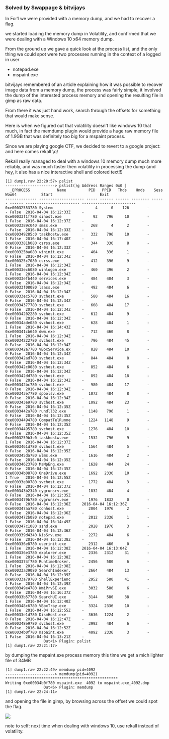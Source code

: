 ### Solved by Swappage & bitvijays

In For1 we were provided with a memory dump, and we had to recover a flag.

we started loading the memory dump in Volatility, and confirmed that we were dealing with a Windows 10 x64 memory dump.

From the ground up we gave a quick look at the process list, and the only thing we could spot were two processes running in the context of a logged in user
- notepad.exe
- mspaint.exe

bitvijays remembered of an article explaining how it was possible to recover image data from a memory dump, the process was fairly simple, it involved the dump of the interested process memory and opening the resulting file in gimp as raw data.

From there it was just hand work, search through the offsets for something that would make sense.

Here is when we figured out that volatility doesn't like windows 10 that much, in fact the memdump plugin would provide a huge raw memory file of 1.9GB that was definitely too big for a mspaint process.

Since we are playing google CTF, we decided to revert to a google project: and here comes rekall \o/

Rekall really managed to deal with a windows 10 memory dump much more reliably, and was much faster then volatility in processing the dump (and hey, it also has a nice interactive shell and colored text!!)

    [1] dump1.raw 22:20:57> pslist
    ----------------------> pslist()g Address Ranges 0x0 |
      _EPROCESS            Name          PID   PPID   Thds    Hnds    Sess  Wow64           Start                     Exit          
    -------------- -------------------- ----- ------ ------ -------- ------ ------ ------------------------ ------------------------
    0xe00032553780 System                   4      0    126        -      - False  2016-04-04 16:12:33Z     -                       
    0xe00033f1f780 sihost.exe              92    796     10        -      1 False  2016-04-04 16:12:37Z     -                       
    0xe0003389c040 smss.exe               268      4      2        -      - False  2016-04-04 16:12:33Z     -                       
    0xe000349285c0 taskhostw.exe          332    796     10        -      1 False  2016-04-04 16:17:40Z     -                       
    0xe0003381b080 csrss.exe              344    336      8        -      0 False  2016-04-04 16:12:33Z     -                       
    0xe000325ba080 wininit.exe            404    336      1        -      0 False  2016-04-04 16:12:34Z     -                       
    0xe000325c7080 csrss.exe              412    396      9        -      1 False  2016-04-04 16:12:34Z     -                       
    0xe00033ec6080 winlogon.exe           460    396      2        -      1 False  2016-04-04 16:12:34Z     -                       
    0xe00033efb440 services.exe           484    404      3        -      0 False  2016-04-04 16:12:34Z     -                       
    0xe00033f08080 lsass.exe              492    404      6        -      0 False  2016-04-04 16:12:34Z     -                       
    0xe00033ec5780 svchost.exe            580    484     16        -      0 False  2016-04-04 16:12:34Z     -                       
    0xe00034377780 svchost.exe            608    484     17        -      0 False  2016-04-04 16:12:34Z     -                       
    0xe00034202280 svchost.exe            612    484      9        -      0 False  2016-04-04 16:12:34Z     -                       
    0xe00034ade080 svchost.exe            628    484      1        -      1 False  2016-04-04 16:14:43Z     -                       
    0xe000341cb640 dwm.exe                712    460      8        -      1 False  2016-04-04 16:12:34Z     -                       
    0xe00034222780 svchost.exe            796    484     45        -      0 False  2016-04-04 16:12:34Z     -                       
    0xe000342a7780 VBoxService.ex         828    484     10        -      0 False  2016-04-04 16:12:34Z     -                       
    0xe000342ad780 svchost.exe            844    484      8        -      0 False  2016-04-04 16:12:34Z     -                       
    0xe000342c0080 svchost.exe            852    484      6        -      0 False  2016-04-04 16:12:34Z     -                       
    0xe000342dd780 svchost.exe            892    484     18        -      0 False  2016-04-04 16:12:34Z     -                       
    0xe000342bc780 svchost.exe            980    484     17        -      0 False  2016-04-04 16:12:34Z     -                       
    0xe000343e7780 spoolsv.exe           1072    484      8        -      0 False  2016-04-04 16:12:34Z     -                       
    0xe000343e9780 svchost.exe           1092    484     23        -      0 False  2016-04-04 16:12:35Z     -                       
    0xe0003442a780 rundll32.exe          1148    796      1        -      0 False  2016-04-04 16:12:35Z     -                       
    0xe00034494780 CompatTelRunne        1224   1148      9        -      0 False  2016-04-04 16:12:35Z     -                       
    0xe00034495780 svchost.exe           1276    484     10        -      0 False  2016-04-04 16:12:35Z     -                       
    0xe0003259b3c0 taskhostw.exe         1532    796      9        -      1 False  2016-04-04 16:12:37Z     -                       
    0xe0003461d780 svchost.exe           1564    484      5        -      0 False  2016-04-04 16:12:35Z     -                       
    0xe000345da780 wlms.exe              1616    484      2        -      0 False  2016-04-04 16:12:35Z     -                       
    0xe00034623780 MsMpEng.exe           1628    484     24        -      0 False  2016-04-04 16:12:35Z     -                       
    0xe00034b08780 OneDrive.exe          1692   2336     10        -      1 True   2016-04-04 16:12:55Z     -                       
    0xe00033e00780 svchost.exe           1772    484      3        -      0 False  2016-04-04 16:12:37Z     -                       
    0xe000343b2340 cygrunsrv.exe         1832    484      4        -      0 False  2016-04-04 16:12:35Z     -                       
    0xe0003479b780 cygrunsrv.exe         1976   1832      0        -      0 False  2016-04-04 16:12:36Z     2016-04-04 16:12:36Z    
    0xe000347aa780 conhost.exe           2004   1976      2        -      0 False  2016-04-04 16:12:36Z     -                       
    0xe0003472b080 notepad.exe           2012   2336      1        -      1 False  2016-04-04 16:14:49Z     -                       
    0xe000347c1080 sshd.exe              2028   1976      3        -      0 False  2016-04-04 16:12:36Z     -                       
    0xe000339d4340 NisSrv.exe            2272    484      6        -      0 False  2016-04-04 16:12:38Z     -                       
    0xe000336e8780 userinit.exe          2312    460      0        -      1 False  2016-04-04 16:12:38Z     2016-04-04 16:13:04Z    
    0xe000336e3780 explorer.exe          2336   2312     31        -      1 False  2016-04-04 16:12:38Z     -                       
    0xe0003374f780 RuntimeBroker.        2456    580      6        -      1 False  2016-04-04 16:12:38Z     -                       
    0xe00033a39080 SearchIndexer.        2664    484     13        -      0 False  2016-04-04 16:12:39Z     -                       
    0xe00033a79780 ShellExperienc        2952    580     41        -      1 False  2016-04-04 16:12:39Z     -                       
    0xe000349e4780 WmiPrvSE.exe          3032    580      6        -      0 False  2016-04-04 16:16:37Z     -                       
    0xe00033b57780 SearchUI.exe          3144    580     38        -      1 False  2016-04-04 16:12:40Z     -                       
    0xe000348c6780 VBoxTray.exe          3324   2336     10        -      1 False  2016-04-04 16:12:55Z     -                       
    0xe00033e1d780 DismHost.exe          3636   1224      2        -      0 False  2016-04-04 16:12:47Z     -                       
    0xe000348e9780 svchost.exe           3992    484      6        -      0 False  2016-04-04 16:12:52Z     -                       
    0xe00034b0f780 mspaint.exe           4092   2336      3        -      1 False  2016-04-04 16:13:21Z     -                       
                     Out<1> Plugin: pslist                       
    [1] dump1.raw 22:21:17>

by dumping the mspaint.exe process memory this time we get a mich lighter file of 34MB

    [1] dump1.raw 22:22:49> memdump pid=4092
    ----------------------> memdump(pid=4092)
    **************************************************
    Writing 0xe00034b0f780 mspaint.exe  4092 to mspaint.exe_4092.dmp
                     Out<6> Plugin: memdump                      
    [1] dump1.raw 22:24:11>

and opening the file in gimp, by browsing across the offset we could spot the flag.

![](/images/2016/google-ctf/for1/flag.png)


note to self: next time when dealing with windows 10, use rekall instead of volatility.
